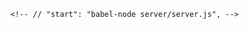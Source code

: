 <!-- # https://uicookies.com/bootstrap-cards/ -->
<!-- bot infos -->
<!-- https://medium.com/the-andela-way/build-a-whatsapp-bot-in-10-minutes-using-node-js-and-twilio-9869b443bf5e -->


<!-- https://developers.google.com/custom-search/v1/overview -->
<!-- https://www.twilio.com/console/sms/whatsapp/sandbox -->




    <!-- // "start": "babel-node server/server.js", -->



















<!-- Working
https://codepen.io/OlgaKoplik/pen/VwwvQNq
https://codepen.io/vladracoare/pen/KKKowZM
https://codepen.io/fpecher/pen/yLLjPJx
https://codepen.io/tag/mobile/?cursor=ZD0xJm89MCZwPTQ= -->